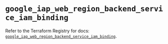 # `google_iap_web_region_backend_service_iam_binding`

Refer to the Terraform Registry for docs: [`google_iap_web_region_backend_service_iam_binding`](https://registry.terraform.io/providers/hashicorp/google-beta/6.46.0/docs/resources/google_iap_web_region_backend_service_iam_binding).
